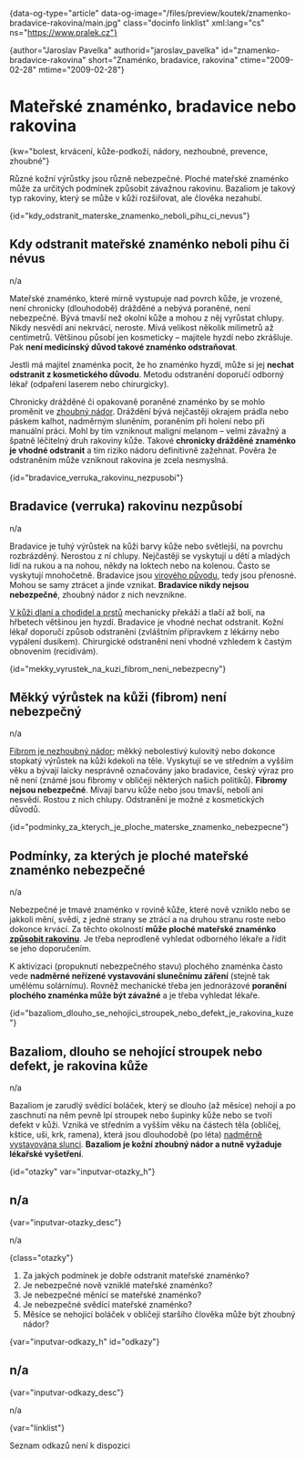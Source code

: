 
{data-og-type="article" data-og-image="/files/preview/koutek/znamenko-bradavice-rakovina/main.jpg" class="docinfo linklist" xml:lang="cs" ns="https://www.pralek.cz"}

{author="Jaroslav Pavelka" authorid="jaroslav_pavelka" id="znamenko-bradavice-rakovina" short="Znaménko, bradavice, rakovina" ctime="2009-02-28" mtime="2009-02-28"}

# Mateřské znaménko, bradavice nebo rakovina

{kw="bolest, krvácení, kůže-podkoží, nádory, nezhoubné, prevence, zhoubné"}

Různé kožní výrůstky jsou různě nebezpečné. Ploché mateřské znaménko může za určitých podmínek způsobit závažnou rakovinu. Bazaliom je takový typ rakoviny, který se může v kůži rozšiřovat, ale člověka nezahubí.

{id="kdy\_odstranit\_materske\_znamenko\_neboli\_pihu\_ci_nevus"}

## Kdy odstranit mateřské znaménko neboli pihu či névus

n/a

Mateřské znaménko, které mírně vystupuje nad povrch kůže, je vrozené, není chronicky (dlouhodobě) drážděné a nebývá poraněné, není nebezpečné. Bývá tmavší než okolní kůže a mohou z něj vyrůstat chlupy. Nikdy nesvědí ani nekrvácí, neroste. Mívá velikost několik milimetrů až centimetrů. Většinou působí jen kosmeticky – majitele hyzdí nebo zkrášluje. Pak **není medicínský důvod takové znaménko odstraňovat**.

Jestli má majitel znaménka pocit, že ho znaménko hyzdí, může si jej **nechat odstranit z kosmetického důvodu**. Metodu odstranění doporučí odborný lékař (odpaření laserem nebo chirurgicky).

Chronicky drážděné či opakovaně poraněné znaménko by se mohlo proměnit ve [zhoubný nádor][1]. Dráždění bývá nejčastěji okrajem prádla nebo páskem kalhot, nadměrným sluněním, poraněním při holení nebo při manuální práci. Mohl by tím vzniknout maligní melanom – velmi závažný a špatně léčitelný druh rakoviny kůže. Takové **chronicky drážděné znaménko je vhodné odstranit** a tím riziko nádoru definitivně zažehnat. Pověra že odstraněním může vzniknout rakovina je zcela nesmyslná.

{id="bradavice\_verruka\_rakovinu_nezpusobi"}

## Bradavice (verruka) rakovinu nezpůsobí

n/a

Bradavice je tuhý výrůstek na kůži barvy kůže nebo světlejší, na povrchu rozbrázděný. Nerostou z ní chlupy. Nejčastěji se vyskytují u dětí a mladých lidí na rukou a na nohou, někdy na loktech nebo na kolenou. Často se vyskytují mnohočetně. Bradavice jsou [virového původu][2], tedy jsou přenosné. Mohou se samy ztrácet a jinde vznikat. **Bradavice nikdy nejsou nebezpečné**, zhoubný nádor z nich nevznikne.

[V kůži dlaní a chodidel a prstů][3] mechanicky překáží a tlačí až bolí, na hřbetech většinou jen hyzdí. Bradavice je vhodné nechat odstranit. Kožní lékař doporučí způsob odstranění (zvláštním přípravkem z lékárny nebo vypálení dusíkem). Chirurgické odstranění není vhodné vzhledem k častým obnovením (recidivám).

{id="mekky\_vyrustek\_na\_kuzi\_fibrom\_neni\_nebezpecny"}

## Měkký výrůstek na kůži (fibrom) není nebezpečný

n/a

[Fibrom je nezhoubný nádor][4]; měkký nebolestivý kulovitý nebo dokonce stopkatý výrůstek na kůži kdekoli na těle. Vyskytují se ve středním a vyšším věku a bývají laicky nesprávně označovány jako bradavice, český výraz pro ně není (známé jsou fibromy v obličeji některých našich politiků). **Fibromy nejsou nebezpečné**. Mívají barvu kůže nebo jsou tmavší, nebolí ani nesvědí. Rostou z nich chlupy. Odstranění je možné z kosmetických důvodů.

{id="podminky\_za\_kterych\_je\_ploche\_materske\_znamenko_nebezpecne"}

## Podmínky, za kterých je ploché mateřské znaménko nebezpečné

n/a

Nebezpečné je tmavé znaménko v rovině kůže, které nově vzniklo nebo se jakkoli mění, svědí, z jedné strany se ztrácí a na druhou stranu roste nebo dokonce krvácí. Za těchto okolností **může ploché mateřské znaménko [způsobit rakovinu][5]**. Je třeba neprodleně vyhledat odborného lékaře a řídit se jeho doporučením.

K aktivizaci (propuknutí nebezpečného stavu) plochého znaménka často vede **nadměrné neřízené vystavování slunečnímu záření** (stejně tak umělému solárnímu). Rovněž mechanické třeba jen jednorázové **poranění plochého znaménka může být závažné** a je třeba vyhledat lékaře.

{id="bazaliom\_dlouho\_se\_nehojici\_stroupek\_nebo\_defekt\_je\_rakovina_kuze"}

## Bazaliom, dlouho se nehojící stroupek nebo defekt, je rakovina kůže

n/a

Bazaliom je zarudlý svědící boláček, který se dlouho (až měsíce) nehojí a po zaschnutí na něm pevně lpí stroupek nebo šupinky kůže nebo se tvoří defekt v kůži. Vzniká ve středním a vyšším věku na částech těla (obličej, kštice, uši, krk, ramena), která jsou dlouhodobě (po léta) [nadměrně vystavována slunci][6]. **Bazaliom je kožní zhoubný nádor a nutně vyžaduje lékařské vyšetření**.

{id="otazky" var="inputvar-otazky_h"}

## n/a

{var="inputvar-otazky_desc"}

n/a

{class="otazky"}

  1. Za jakých podmínek je dobře odstranit mateřské znaménko?
  2. Je nebezpečné nově vzniklé mateřské znaménko?
  3. Je nebezpečné měnící se mateřské znaménko?
  4. Je nebezpečné svědící mateřské znaménko?
  5. Měsíce se nehojící boláček v obličeji staršího člověka může být zhoubný nádor?

{var="inputvar-odkazy_h" id="odkazy"}

## n/a

{var="inputvar-odkazy_desc"}

n/a

{var="linklist"}

Seznam odkazů není k dispozici

 [1]: mytus_o_rakovine
 [2]: chripka
 [3]: puchyr_mozol_kuri_oko
 [4]: nezhoubne_nadory
 [5]: nezhoubny_nebo_zhoubny_nador
 [6]: zasady_spravneho_opalovani

